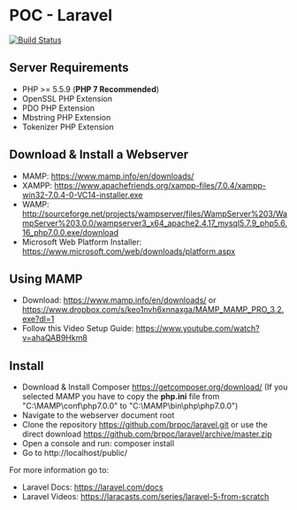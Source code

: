 # POC - Laravel

[![Build Status](https://travis-ci.org/brpoc/laravel.svg)](https://travis-ci.org/brpoc/laravel)

## Server Requirements

- PHP >= 5.5.9 (**PHP 7 Recommended**)
- OpenSSL PHP Extension
- PDO PHP Extension
- Mbstring PHP Extension
- Tokenizer PHP Extension

## Download & Install a Webserver

- MAMP: https://www.mamp.info/en/downloads/
- XAMPP: https://www.apachefriends.org/xampp-files/7.0.4/xampp-win32-7.0.4-0-VC14-installer.exe
- WAMP: http://sourceforge.net/projects/wampserver/files/WampServer%203/WampServer%203.0.0/wampserver3_x64_apache2.4.17_mysql5.7.9_php5.6.16_php7.0.0.exe/download
- Microsoft Web Platform Installer: https://www.microsoft.com/web/downloads/platform.aspx

## Using MAMP

- Download: https://www.mamp.info/en/downloads/ or https://www.dropbox.com/s/keo1nvh6xnnaxga/MAMP_MAMP_PRO_3.2.exe?dl=1
- Follow this Video Setup Guide: https://www.youtube.com/watch?v=ahaQAB9Hkm8

## Install

- Download & Install Composer https://getcomposer.org/download/ (If you selected MAMP you have to copy the **php.ini** file from "C:\MAMP\conf\php7.0.0" to "C:\MAMP\bin\php\php7.0.0")
- Navigate to the webserver document root
- Clone the repository https://github.com/brpoc/laravel.git or use the direct download https://github.com/brpoc/laravel/archive/master.zip
- Open a console and run: composer install
- Go to http://localhost/public/

For more information go to: 
- Laravel Docs: https://laravel.com/docs
- Laravel Videos: https://laracasts.com/series/laravel-5-from-scratch
